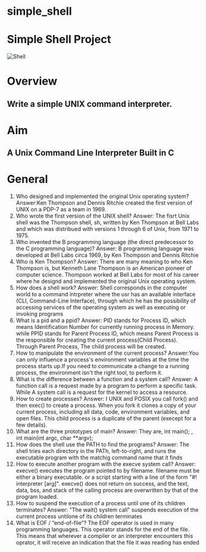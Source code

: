 # simple_shell
# Simple Shell Project

![Shell](shell.jpg)
# Overview
## Write a simple UNIX command interpreter.
#  Aim
##  A Unix Command Line Interpreter Built in C
# General 
1. Who designed and implemented the original Unix operating system?
    Answer:Ken Thompson and Dennis Ritchie created the first version of UNIX on a PDP-7 as a team in 1969.
2. Who wrote the first version of the UNIX shell?
    Answer: The fisrt Unix shell was the Thompson shell, sh, written by Ken Thompson at Bell Labs and which was distribued with versions 1 through 6 of Unix, from 1971 to 1975.
3. Who invented the B programming language (the direct predecessor to the C programming language)?
     Answer: B programming language was developed at Bell Labs circa 1969, by Ken Thompson and Dennis Ritchie
4. Who is Ken Thompson?
     Answer: There are many meaning to who Ken Thompson is, but Kenneth Lane Thompson is an American pioneer of computer science. Thompson worked at Bell Labs for most of his career where he designd and implemented the original Unix operating system.
5. How does a shell work?
     Answer: Shell corresponds in the computer world to a command intrpreter where the usr has an available interface (CLI, Command-Line Interface), through which he has the possibility of accessing services of the operating system as well as executing or invoking programs
6. What is a pid and a ppid?
     Answer: PID stands for Process ID, which means Identification Number for currently running process in Memory. while
     PPID stands for Parent Process ID, which means Parent Process is the responsible for creating the current process(Child Process). Through Parent Process, The child process will be created.
7. How to manipulate the environment of the current process?
     Answer:You can only influence a process's environment variables at the time the process starts up.If you need to communicate a change to a running process, the environment isn't the right tool, to perform it.
8. What is the difference between a function and a system call?
     Answer: A function call is a request made by a program to perform a specific task. While
     A system call is a request for the kernel to access a resource.
9. How to create processes?
    Answer: I UNIX and POSIX you call fork() and then exec() to create a process. When you fork it clones a copy of your current process, including all data, code, environment variables, and open files. This child process is a duplicate of the parent (execept for a few details). 
10. What are the three prototypes of main?
     Answer: They are, int main(); , int main(int argc, char **argv);
11. How does the shell use the PATH to find the programs?
     Answer: The shell tries each directory in the PATh, left-to-right, and runs the executable program with the matchig command name that it finds
12. How to execute another program with the execve system call?
     Answer: execve() executes the program pointed to by filename. filename must be either a binary executable. or a script starting with a line of the form "#! interpreter [arg]".
     execve() does not return on success, and the text, data, bss, and stack of the calling process are overwritten by that of the program loaded.
13. How to suspend the execution of a process until one of its children terminates?
     Answer: "The wait() system call" suspends execution of the current process untilone of its children terminates
14. What is EOF / “end-of-file”?
      The EOF operator is used in many programming languages. This operator stands for the end of the file. This means that wherever a compiler or an interpreter encounters this oprator, it will receive an indication that the file it was reading has ended 

